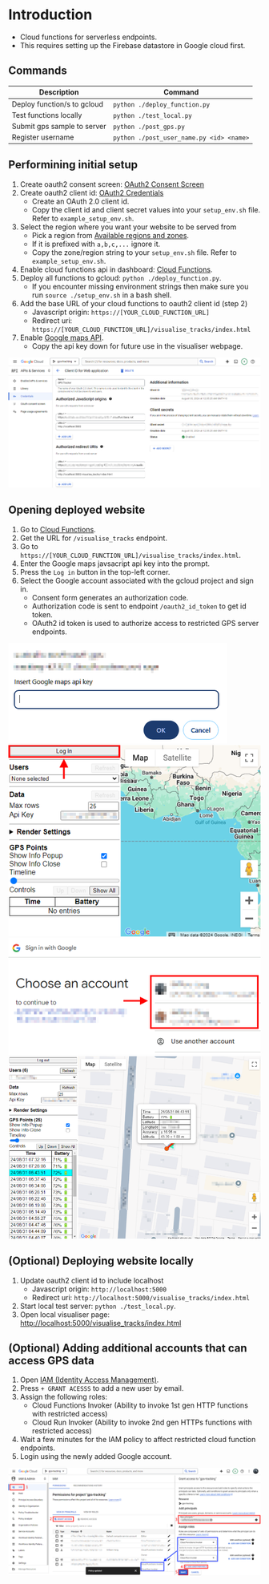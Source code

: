 # Introduction
- Cloud functions for serverless endpoints. 
- This requires setting up the Firebase datastore in Google cloud first.

## Commands
| Description | Command |
| --- | --- |
| Deploy function/s to gcloud | ```python ./deploy_function.py``` |
| Test functions locally | ```python ./test_local.py``` |
| Submit gps sample to server | ```python ./post_gps.py``` |
| Register username | ```python ./post_user_name.py <id> <name>``` |

## Performining initial setup
1. Create oauth2 consent screen: [OAuth2 Consent Screen](https://console.cloud.google.com/apis/credentials/consent)
2. Create oauth2 client id: [OAuth2 Credentials](https://console.cloud.google.com/apis/credentials)
    - Create an OAuth 2.0 client id.
    - Copy the client id and client secret values into your ```setup_env.sh``` file. Refer to ```example_setup_env.sh```.
3. Select the region where you want your website to be served from
    - Pick a region from [Available regions and zones](https://cloud.google.com/compute/docs/regions-zones#available).
    - If it is prefixed with ```a,b,c,...``` ignore it.
    - Copy the zone/region string to your ```setup_env.sh``` file. Refer to ```example_setup_env.sh```.
4. Enable cloud functions api in dashboard: [Cloud Functions](https://console.cloud.google.com/functions/list).
5. Deploy all functions to gcloud: ```python ./deploy_function.py```.
    - If you encounter missing environment strings then make sure you run ```source ./setup_env.sh``` in a bash shell.
6. Add the base URL of your cloud functions to oauth2 client id (step 2)
    - Javascript origin: ```https://[YOUR_CLOUD_FUNCTION_URL]```
    - Redirect uri: ```https://[YOUR_CLOUD_FUNCTION_URL]/visualise_tracks/index.html```
7. Enable [Google maps API](https://console.cloud.google.com/marketplace/product/google/maps-backend.googleapis.com).
    - Copy the api key down for future use in the visualiser webpage.

![Oauth2 client credentials](../docs/gcloud/oauth2_credentials.png)

## Opening deployed website
1. Go to [Cloud Functions](https://console.cloud.google.com/functions/list).
2. Get the URL for ```/visualise_tracks``` endpoint.
3. Go to ```https://[YOUR_CLOUD_FUNCTION_URL]/visualise_tracks/index.html```.
4. Enter the Google maps javsacript api key into the prompt.
5. Press the ```Log in``` button in the top-left corner.
6. Select the Google account associated with the gcloud project and sign in.
    - Consent form generates an authorization code.
    - Authorization code is sent to endpoint ```/oauth2_id_token``` to get id token.
    - OAuth2 id token is used to authorize access to restricted GPS server endpoints.

![Map API Popup](../docs/website/map_api_key_popup.png)
![Login prompt](../docs/website/login.png)
![OAuth2 consent screen](../docs/website/oauth2_consent.png)
![Finished page](../docs/website/finished.png)

## (Optional) Deploying website locally
1. Update oauth2 client id to include localhost
    - Javascript origin: ```http://localhost:5000```
    - Redirect uri: ```http://localhost:5000/visualise_tracks/index.html```
2. Start local test server: ```python ./test_local.py```.
3. Open local visualiser page: [http://localhost:5000/visualise_tracks/index.html](http://localhost:5000/visualise_tracks/index.html)

## (Optional) Adding additional accounts that can access GPS data
1. Open [IAM (Identity Access Management)](https://console.cloud.google.com/iam-admin/iam).
2. Press ```+ GRANT ACESSS``` to add a new user by email.
3. Assign the following roles:
    - Cloud Functions Invoker (Ability to invoke 1st gen HTTP functions with restricted access)
    - Cloud Run Invoker (Ability to invoke 2nd gen HTTPs functions with restricted access)
4. Wait a few minutes for the IAM policy to affect restricted cloud function endpoints.
5. Login using the newly added Google account.

![IAM Add User](../docs/gcloud/iam_add_user.png)
